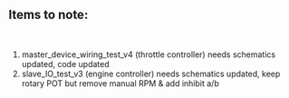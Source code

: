## Items to note:  

<br>
 
1. master_device_wiring_test_v4 (throttle controller) needs schematics updated, code updated
2. slave_IO_test_v3 (engine controller) needs schematics updated, keep rotary POT but remove manual RPM & add inhibit a/b
##

<br>
